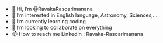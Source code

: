 - 👋 Hi, I’m @RavakaRasoarimanana
- 👀 I’m interested in English language, Astronomy, Sciences,...
- 🌱 I’m currently learning coding
- 💞️ I’m looking to collaborate on everything
- 📫 How to reach me LinkedIn : Ravaka-Rasoarimanana

<!---
RavakaRasoarimanana/RavakaRasoarimanana is a ✨ special ✨ repository because its `README.md` (this file) appears on your GitHub profile.
You can click the Preview link to take a look at your changes.
--->
